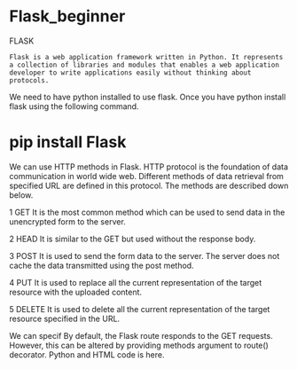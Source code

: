 # Flask_beginner
FLASK

	Flask is a web application framework written in Python. It represents a collection of libraries and modules that enables a web application developer to write applications easily without thinking about protocols.

We need to have python installed to use flask. Once you have python install flask using the following command.

# pip install Flask

We can use HTTP methods in Flask.	HTTP protocol is the foundation of data communication in world wide web. Different methods of data retrieval from specified URL are defined in this protocol. The methods are described down below.

1	GET 	It is the most common method which can be used to send data in the unencrypted form to the server.

2 	HEAD 	It is similar to the GET but used without the response body.

3 	POST 	It is used to send the form data to the server. The server does not cache the data transmitted using the post method.

4 	PUT 	It is used to replace all the current representation of the target resource with the uploaded content.

5 	DELETE 	It is used to delete all the current representation of the target resource specified in the URL.


We can specif
By default, the Flask route responds to the GET requests. However, this can be altered by providing methods argument to route() decorator.
Python and HTML code is here.

